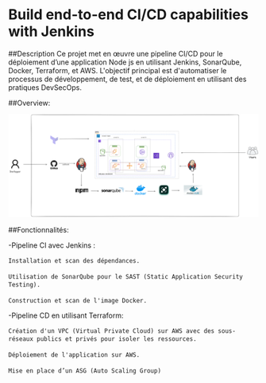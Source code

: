 # Build end-to-end CI/CD capabilities with Jenkins 
##Description
Ce projet met en œuvre une pipeline CI/CD pour le déploiement d’une application Node js  en utilisant Jenkins, SonarQube, Docker, Terraform, et AWS. L'objectif principal est d'automatiser le processus de développement, de test, et de déploiement en utilisant des pratiques DevSecOps.


##Overview:

![Logo de mon projet](.images\Untitled-2024-12-13-1430.excalidraw.png)

##Fonctionnalités:

-Pipeline CI avec Jenkins :

    Installation et scan des dépendances.

    Utilisation de SonarQube pour le SAST (Static Application Security Testing).

    Construction et scan de l'image Docker.

-Pipeline CD en utilisant Terraform:

    Création d'un VPC (Virtual Private Cloud) sur AWS avec des sous-réseaux publics et privés pour isoler les ressources.

    Déploiement de l'application sur AWS.

    Mise en place d’un ASG (Auto Scaling Group) 


